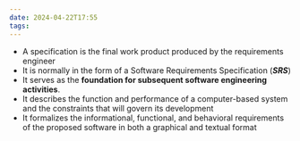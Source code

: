 ```yaml
---
date: 2024-04-22T17:55
tags:
---
```

- A specification is the final work product produced by the requirements engineer
- It is normally in the form of a Software Requirements Specification (***SRS***)
- It serves as the **foundation for subsequent software engineering activities**.
- It describes the function and performance of a computer-based system and the constraints that will govern its development
- It formalizes the informational, functional, and behavioral requirements of the proposed software in both a graphical and textual format

